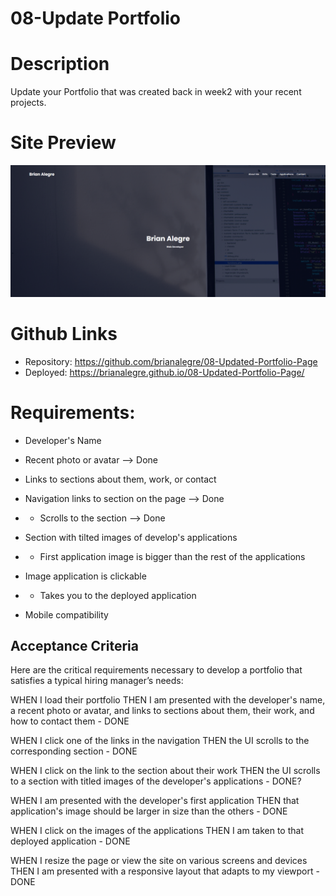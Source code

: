 # 08-Update Portfolio

# Description

Update your Portfolio that was created back in week2 with your recent projects.

# Site Preview

<p align="center">
    <img alt="Site Preview" src="./assets/images/SitePreview.png">
</p>

# Github Links

-   Repository: https://github.com/brianalegre/08-Updated-Portfolio-Page
-   Deployed: https://brianalegre.github.io/08-Updated-Portfolio-Page/

# Requirements:

-   Developer's Name
-   Recent photo or avatar --> Done
-   Links to sections about them, work, or contact

-   Navigation links to section on the page --> Done
-   -   Scrolls to the section --> Done

-   Section with tilted images of develop's applications
-   -   First application image is bigger than the rest of the applications

-   Image application is clickable
-   -   Takes you to the deployed application

-   Mobile compatibility

## Acceptance Criteria

Here are the critical requirements necessary to develop a portfolio that satisfies a typical hiring manager’s needs:

WHEN I load their portfolio
THEN I am presented with the developer's name, a recent photo or avatar, and links to sections about them, their work, and how to contact them - DONE

WHEN I click one of the links in the navigation
THEN the UI scrolls to the corresponding section - DONE

WHEN I click on the link to the section about their work
THEN the UI scrolls to a section with titled images of the developer's applications - DONE?

WHEN I am presented with the developer's first application
THEN that application's image should be larger in size than the others - DONE

WHEN I click on the images of the applications
THEN I am taken to that deployed application - DONE

WHEN I resize the page or view the site on various screens and devices
THEN I am presented with a responsive layout that adapts to my viewport - DONE
